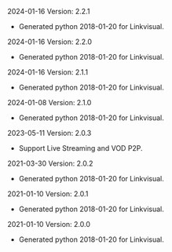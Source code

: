 2024-01-16 Version: 2.2.1
- Generated python 2018-01-20 for Linkvisual.

2024-01-16 Version: 2.2.0
- Generated python 2018-01-20 for Linkvisual.

2024-01-16 Version: 2.1.1
- Generated python 2018-01-20 for Linkvisual.

2024-01-08 Version: 2.1.0
- Generated python 2018-01-20 for Linkvisual.

2023-05-11 Version: 2.0.3
- Support Live Streaming and VOD P2P.

2021-03-30 Version: 2.0.2
- Generated python 2018-01-20 for Linkvisual.

2021-01-10 Version: 2.0.1
- Generated python 2018-01-20 for Linkvisual.

2021-01-10 Version: 2.0.0
- Generated python 2018-01-20 for Linkvisual.

